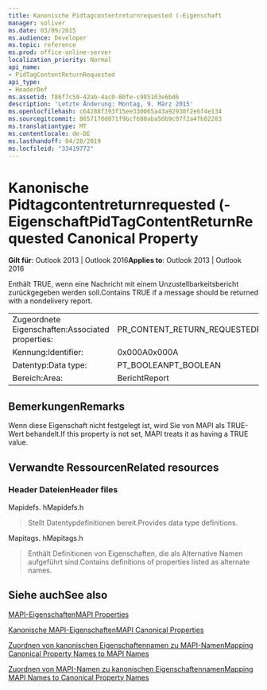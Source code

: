 ```yaml
---
title: Kanonische Pidtagcontentreturnrequested (-Eigenschaft
manager: soliver
ms.date: 03/09/2015
ms.audience: Developer
ms.topic: reference
ms.prod: office-online-server
localization_priority: Normal
api_name:
- PidTagContentReturnRequested
api_type:
- HeaderDef
ms.assetid: f86f7c59-42ab-4ac0-80fe-c985103e6bd6
description: 'Letzte Änderung: Montag, 9. März 2015'
ms.openlocfilehash: c64288f393f15ee330065a43a92930f2e6f4e134
ms.sourcegitcommit: 8657170d071f9bcf680aba50b9c07f2a4fb82283
ms.translationtype: MT
ms.contentlocale: de-DE
ms.lasthandoff: 04/28/2019
ms.locfileid: "33419772"
---
```

# <a name="pidtagcontentreturnrequested-canonical-property"></a><span data-ttu-id="90c5e-103">Kanonische Pidtagcontentreturnrequested (-Eigenschaft</span><span class="sxs-lookup"><span data-stu-id="90c5e-103">PidTagContentReturnRequested Canonical Property</span></span>

  
  
<span data-ttu-id="90c5e-104">**Gilt für**: Outlook 2013 | Outlook 2016</span><span class="sxs-lookup"><span data-stu-id="90c5e-104">**Applies to**: Outlook 2013 | Outlook 2016</span></span> 
  
<span data-ttu-id="90c5e-105">Enthält TRUE, wenn eine Nachricht mit einem Unzustellbarkeitsbericht zurückgegeben werden soll.</span><span class="sxs-lookup"><span data-stu-id="90c5e-105">Contains TRUE if a message should be returned with a nondelivery report.</span></span> 
  
|||
|:-----|:-----|
|<span data-ttu-id="90c5e-106">Zugeordnete Eigenschaften:</span><span class="sxs-lookup"><span data-stu-id="90c5e-106">Associated properties:</span></span>  <br/> |<span data-ttu-id="90c5e-107">PR_CONTENT_RETURN_REQUESTED</span><span class="sxs-lookup"><span data-stu-id="90c5e-107">PR_CONTENT_RETURN_REQUESTED</span></span>  <br/> |
|<span data-ttu-id="90c5e-108">Kennung:</span><span class="sxs-lookup"><span data-stu-id="90c5e-108">Identifier:</span></span>  <br/> |<span data-ttu-id="90c5e-109">0x000A</span><span class="sxs-lookup"><span data-stu-id="90c5e-109">0x000A</span></span>  <br/> |
|<span data-ttu-id="90c5e-110">Datentyp:</span><span class="sxs-lookup"><span data-stu-id="90c5e-110">Data type:</span></span>  <br/> |<span data-ttu-id="90c5e-111">PT_BOOLEAN</span><span class="sxs-lookup"><span data-stu-id="90c5e-111">PT_BOOLEAN</span></span>  <br/> |
|<span data-ttu-id="90c5e-112">Bereich:</span><span class="sxs-lookup"><span data-stu-id="90c5e-112">Area:</span></span>  <br/> |<span data-ttu-id="90c5e-113">Bericht</span><span class="sxs-lookup"><span data-stu-id="90c5e-113">Report</span></span>  <br/> |
   
## <a name="remarks"></a><span data-ttu-id="90c5e-114">Bemerkungen</span><span class="sxs-lookup"><span data-stu-id="90c5e-114">Remarks</span></span>

<span data-ttu-id="90c5e-115">Wenn diese Eigenschaft nicht festgelegt ist, wird Sie von MAPI als TRUE-Wert behandelt.</span><span class="sxs-lookup"><span data-stu-id="90c5e-115">If this property is not set, MAPI treats it as having a TRUE value.</span></span> 
  
## <a name="related-resources"></a><span data-ttu-id="90c5e-116">Verwandte Ressourcen</span><span class="sxs-lookup"><span data-stu-id="90c5e-116">Related resources</span></span>

### <a name="header-files"></a><span data-ttu-id="90c5e-117">Header Dateien</span><span class="sxs-lookup"><span data-stu-id="90c5e-117">Header files</span></span>

<span data-ttu-id="90c5e-118">Mapidefs. h</span><span class="sxs-lookup"><span data-stu-id="90c5e-118">Mapidefs.h</span></span>
  
> <span data-ttu-id="90c5e-119">Stellt Datentypdefinitionen bereit.</span><span class="sxs-lookup"><span data-stu-id="90c5e-119">Provides data type definitions.</span></span>
    
<span data-ttu-id="90c5e-120">Mapitags. h</span><span class="sxs-lookup"><span data-stu-id="90c5e-120">Mapitags.h</span></span>
  
> <span data-ttu-id="90c5e-121">Enthält Definitionen von Eigenschaften, die als Alternative Namen aufgeführt sind.</span><span class="sxs-lookup"><span data-stu-id="90c5e-121">Contains definitions of properties listed as alternate names.</span></span>
    
## <a name="see-also"></a><span data-ttu-id="90c5e-122">Siehe auch</span><span class="sxs-lookup"><span data-stu-id="90c5e-122">See also</span></span>



[<span data-ttu-id="90c5e-123">MAPI-Eigenschaften</span><span class="sxs-lookup"><span data-stu-id="90c5e-123">MAPI Properties</span></span>](mapi-properties.md)
  
[<span data-ttu-id="90c5e-124">Kanonische MAPI-Eigenschaften</span><span class="sxs-lookup"><span data-stu-id="90c5e-124">MAPI Canonical Properties</span></span>](mapi-canonical-properties.md)
  
[<span data-ttu-id="90c5e-125">Zuordnen von kanonischen Eigenschaftennamen zu MAPI-Namen</span><span class="sxs-lookup"><span data-stu-id="90c5e-125">Mapping Canonical Property Names to MAPI Names</span></span>](mapping-canonical-property-names-to-mapi-names.md)
  
[<span data-ttu-id="90c5e-126">Zuordnen von MAPI-Namen zu kanonischen Eigenschaftennamen</span><span class="sxs-lookup"><span data-stu-id="90c5e-126">Mapping MAPI Names to Canonical Property Names</span></span>](mapping-mapi-names-to-canonical-property-names.md)

